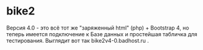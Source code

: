# bike2
Версия 4.0 - это всё тот же "заряженный html" (php) + Bootstrap 4, но теперь имеется подключение к Базе данных и простейшая табличка для тестирования. 
Выглядит вот так bike2v4-0.badhost.ru .
